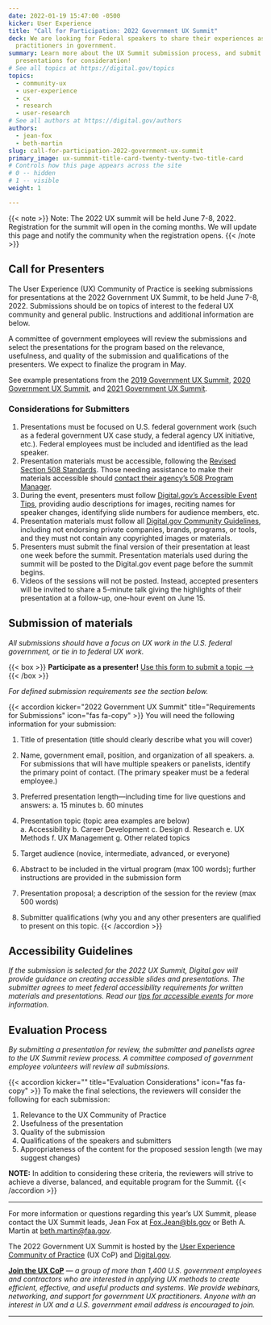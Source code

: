 ```yaml
---
date: 2022-01-19 15:47:00 -0500
kicker: User Experience
title: "Call for Participation: 2022 Government UX Summit"
deck: We are looking for Federal speakers to share their experiences as UX
  practitioners in government.
summary: Learn more about the UX Summit submission process, and submit your
  presentations for consideration!
# See all topics at https://digital.gov/topics
topics:
  - community-ux
  - user-experience
  - cx
  - research
  - user-research
# See all authors at https://digital.gov/authors
authors:
  - jean-fox
  - beth-martin
slug: call-for-participation-2022-government-ux-summit
primary_image: ux-summmit-title-card-twenty-twenty-two-title-card
# Controls how this page appears across the site
# 0 -- hidden
# 1 -- visible
weight: 1

---
```


{{< note >}}
Note: The 2022 UX summit will be held June 7-8, 2022. Registration for the summit will open in the coming months. We will update this page and notify the community when the registration opens.
{{< /note >}}

## Call for Presenters

The User Experience (UX) Community of Practice is seeking submissions for presentations at the 2022 Government UX Summit, to be held June 7-8, 2022. Submissions should be on topics of interest to the federal UX community and general public. Instructions and additional information are below.

A committee of government employees will review the submissions and select the presentations for the program based on the relevance, usefulness, and quality of the submission and qualifications of the presenters. We expect to finalize the program in May.

See example presentations from the [2019 Government UX Summit](https://digital.gov/event/2019/05/15/2019-government-ux-summit/), [2020 Government UX Summit](https://digital.gov/event/2020/07/28/2020-government-ux-summit/), and [2021 Government UX Summit](https://digital.gov/event/2021/06/22/2021-user-experience-summit/).

### Considerations for Submitters

1. Presentations must be focused on U.S. federal government work (such as a federal government UX case study, a federal agency UX initiative, etc.). Federal employees must be included and identified as the lead speaker.
2. Presentation materials must be accessible, following the [Revised Section 508 Standards](https://www.section508.gov/create/). Those needing assistance to make their materials accessible should [contact their agency’s 508 Program Manager](https://www.section508.gov/tools/coordinator-listing/).
3. During the event, presenters must follow [Digital.gov’s Accessible Event Tips](https://github.com/GSA/digitalgov.gov/wiki/Accessible-Event-Tips), providing audio descriptions for images, reciting names for speaker changes, identifying slide numbers for audience members, etc.
4. Presentation materials must follow all [Digital.gov Community Guidelines](https://digital.gov/communities/manage-your-subscription/), including not endorsing private companies, brands, programs, or tools, and they must not contain any copyrighted images or materials.
5. Presenters must submit the final version of their presentation at least one week before the summit. Presentation materials used during the summit will be posted to the Digital.gov event page before the summit begins.
6. Videos of the sessions will not be posted. Instead, accepted presenters will be invited to share a 5-minute talk giving the highlights of their presentation at a follow-up, one-hour event on June 15.

## Submission of materials

*All submissions should have a focus on UX work in the U.S. federal government, or tie in to federal UX work.*

{{< box >}}
**Participate as a presenter!** [Use this form to submit a topic —>](https://feedback.gsa.gov/jfe/form/SV_eE86j94KMtvA6MK)
{{< /box >}}

*For defined submission requirements see the section below.*

{{< accordion kicker="2022 Government UX Summit" title="Requirements for Submissions" icon="fas fa-copy" >}} You will need the following information for your submission:

1) Title of presentation (title should clearly describe what you will cover)

2) Name, government email, position, and organization of all speakers. 
   a. For submissions that will have multiple speakers or panelists, identify the primary point of contact. (The primary speaker must be a federal employee.)

3) Preferred presentation length—including time for live questions and answers:
   a. 15 minutes
   b. 60 minutes

4) Presentation topic (topic area examples are below)\
   a. Accessibility
   b. Career Development
   c. Design
   d. Research
   e. UX Methods
   f. UX Management
   g. Other related topics

5) Target audience (novice, intermediate, advanced, or everyone)

6) Abstract to be included in the virtual program (max 100 words); further instructions are provided in the submission form

7) Presentation proposal; a description of the session for the review (max 500 words) 

8) Submitter qualifications (why you and any other presenters are qualified to present on this topic.
{{< /accordion >}}

## Accessibility Guidelines

_If the submission is selected for the 2022 UX Summit, Digital.gov will provide guidance on creating accessible slides and presentations. The submitter agrees to meet federal accessibility requirements for written materials and presentations. Read our [tips for accessible events](https://github.com/GSA/digitalgov.gov/wiki/Accessible-Event-Tips) for more information._

## Evaluation Process 

_By submitting a presentation for review, the submitter and panelists agree to the UX Summit review process. A committee composed of government employee volunteers will review all submissions._

{{< accordion kicker="" title="Evaluation Considerations" icon="fas fa-copy" >}} To make the final selections, the reviewers will consider the following for each submission:

1. Relevance to the UX Community of Practice
2. Usefulness of the presentation
3. Quality of the submission
4. Qualifications of the speakers and submitters
5. Appropriateness of the content for the proposed session length (we may suggest changes)

**NOTE:** In addition to considering these criteria, the reviewers will strive to achieve a diverse, balanced, and equitable program for the Summit.
{{< /accordion >}}

- - -

For more information or questions regarding this year’s UX Summit, please contact the UX Summit leads, Jean Fox at [Fox.Jean@bls.gov](mailto:Fox.Jean@bls.gov) or Beth A. Martin at [beth.martin@faa.gov](mailto:Beth.martin@faa.gov).

The 2022 Government UX Summit is hosted by the [User Experience Community of Practice](https://digital.gov/communities/user-experience/) (UX CoP) and [Digital.gov](https://digital.gov/about/).

**[Join the UX CoP](https://digital.gov/communities/user-experience/)** *— a group of more than 1,400 U.S. government employees and contractors who are interested in applying UX methods to create efficient, effective, and useful products and systems. We provide webinars, networking, and support for government UX practitioners. Anyone with an interest in UX and a U.S. government email address is encouraged to join.*

- - -
